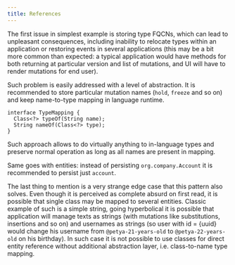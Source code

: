 ```yaml
---
title: References
---
```


The first issue in simplest example is storing type FQCNs, which can 
lead to unpleasant consequences, including inability to relocate types
within an application or restoring events in several applications (this 
may be a bit more common than expected: a typical application would
have methods for both returning at particular version and list
of mutations, and UI will have to render mutations for end user).

Such problem is easily addressed with a level of abstraction. It is
recommended to store particular mutation names (`hold`, `freeze` and so
on) and keep name-to-type mapping in language runtime.

```
interface TypeMapping {
  Class<?> typeOf(String name);
  String nameOf(Class<?> type);
}
```

Such approach allows to do virtually anything to in-language types and
preserve normal operation as long as all names are present in mapping.

Same goes with entities: instead of persisting `org.company.Account` it
is recommended to persist just `account`.

The last thing to mention is a very strange edge case that this pattern
also solves. Even though it is perceived as complete absurd on first 
read, it is possible that single class may be mapped to several 
entities. Classic example of such is a simple string, going hyperbolical
it is possible that application will manage texts as strings (with 
mutations like substitutions, insertions and so on) and usernames as
strings (so user with id = {uuid} would change his username from 
`@petya-21-years-old` to `@petya-22-years-old` on his birthday). In such
case it is not possible to use classes for direct entity reference 
without additional abstraction layer, i.e. class-to-name type mapping.
